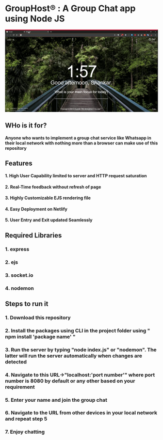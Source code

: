 <h1> GroupHost® : A Group Chat app using Node JS </h1>

![URL](https://github.com/ShankarNarayanan97/GroupHost/blob/master/ezgif-3-f945c8007d41.gif)

<h2> WHo is it for? </h2>
<h4> Anyone who wants to implement a group chat service like Whatsapp in their local network with nothing more than a browser can make use of this repository </h4>

<h2> Features </h3>
<h4>1. High User Capability limited to server and HTTP request saturation  </h4>
<h4>2. Real-Time feedback without refresh of page </h4>
<h4>3. Highly Customizable EJS rendering file </h4>
<h4>4. Easy Deployment on Netlify </h4>
<h4>5. User Entry and Exit updated Seamlessly</h4>

<h2> Required Libraries </h2>
<h3>1. express </h3>
<h3>2. ejs </h3>
<h3>3. socket.io </h3>
<h3>4. nodemon </h3>

<h2> Steps to run it </h2>
<h3>1. Download this repository  </h3>
<h3>2. Install the packages using CLI in the project folder using " npm install 'package name' " </h3>
<h3>3. Run the server by typing "node index.js" or "nodemon". The latter will run the server automatically when changes are detected </h3>
<h3>4. Navigate to this URL->"localhost:'port number'" where port number is 8080 by default or any other based on your requirement</h3>
<h3>5. Enter your name and join the group chat </h3>
<h3>6. Navigate to the URL from other devices in your local network and repeat step 5 </h3>
<h3>7. Enjoy chatting </h3>

